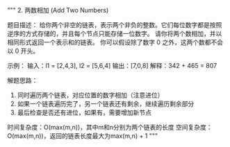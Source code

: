 """
2. 两数相加 (Add Two Numbers)

题目描述：
给你两个非空的链表，表示两个非负的整数。它们每位数字都是按照逆序的方式存储的，并且每个节点只能存储一位数字。
请你将两个数相加，并以相同形式返回一个表示和的链表。
你可以假设除了数字 0 之外，这两个数都不会以 0 开头。

示例：
输入：l1 = [2,4,3], l2 = [5,6,4]
输出：[7,0,8]
解释：342 + 465 = 807

解题思路：
1. 同时遍历两个链表，对应位置的数字相加（注意进位）
2. 如果一个链表遍历完了，另一个链表还有剩余，继续遍历剩余部分
3. 最后检查是否还有进位，如果有，需要增加新节点

时间复杂度：O(max(m,n))，其中m和n分别为两个链表的长度
空间复杂度：O(max(m,n))，返回的链表长度最大为max(m,n) + 1
"""